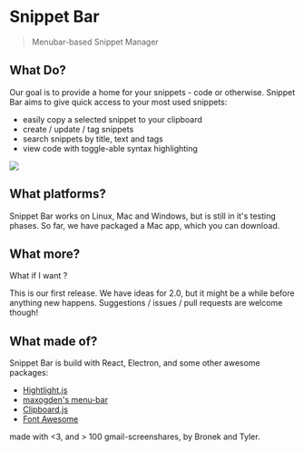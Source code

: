 # Snippet Bar

> Menubar-based Snippet Manager

## What Do?

Our goal is to provide a home for your snippets - code or otherwise. Snippet Bar aims to give quick access to your most used snippets:
- easily copy a selected snippet to your clipboard
- create / update / tag snippets
- search snippets by title, text and tags
- view code with toggle-able syntax highlighting
	
![](https://cloud.githubusercontent.com/assets/12987958/12094722/388dfffe-b2d8-11e5-81c6-d94321cb645b.gif)

## What platforms?

Snippet Bar works on Linux, Mac and Windows, but is still in it's testing phases. So far, we have packaged a Mac app, which you can download. 

## What more?

What if I want <insert feature request here>? 

This is our first release. We have ideas for 2.0, but it might be a while before anything new happens. Suggestions / issues / pull requests are welcome though!

## What made of?

Snippet Bar is build with React, Electron, and some other awesome packages:
- [Hightlight.js](https://highlightjs.org/)
- [maxogden's menu-bar](https://github.com/maxogden/menubar)
- [Clipboard.js](https://zenorocha.github.io/clipboard.js/)
- [Font Awesome](https://fortawesome.github.io/Font-Awesome/)

made with <3, and > 100 gmail-screenshares, by Bronek and Tyler. 

